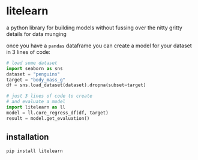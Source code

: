 # litelearn

a python library for building models without fussing
over the nitty gritty details for data munging

once you have a `pandas` dataframe you can create a model 
for your dataset in 3 lines of code:

```python
# load some dataset
import seaborn as sns
dataset = "penguins"
target = "body_mass_g"
df = sns.load_dataset(dataset).dropna(subset=target)

# just 3 lines of code to create 
# and evaluate a model
import litelearn as ll
model = ll.core_regress_df(df, target)
result = model.get_evaluation() 
```

## installation
`pip install litelearn`